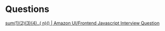# Questions

[sum(1)(2)(3)(4)..( n)() | Amazon UI/Frontend Javascript Interview Question](https://youtu.be/D5ENjfSkHY4)
